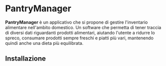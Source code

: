 # PantryManager

**PantryManager** è un applicativo che si propone di gestire l'inventario alimentare nell'ambito domestico. Un software che permetta di tener traccia di diversi dati riguardanti prodotti alimentari, aiutando l'utente a ridurre lo spreco, consumare prodotti sempre freschi e piatti più vari, mantenendo quindi anche una dieta più equilibrata.

## Installazione